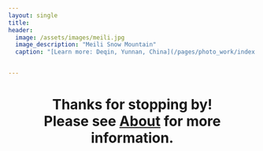 ```yaml
---
layout: single
title: 
header:
  image: /assets/images/meili.jpg
  image_description: "Meili Snow Mountain"
  caption: "[Learn more: Deqin, Yunnan, China](/pages/photo_work/index.html)"


---
```


<h1>
<p align="center"> Thanks for stopping by! <br /> Please see <a href="pages/resume/index.html">About</a>
 for more information. </p>
</h1>

